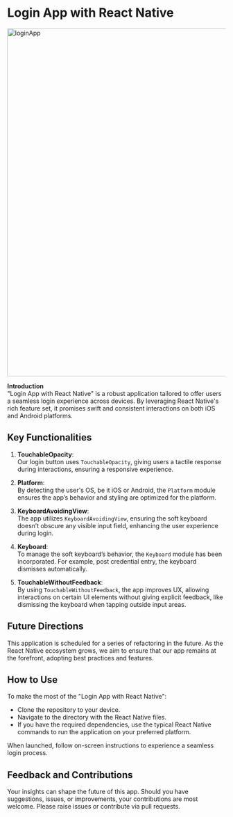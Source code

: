 # Login App with React Native

<img width="800" alt="loginApp" src="https://user-images.githubusercontent.com/63263864/209571908-f4473795-a6d6-4e90-9e38-2eaef05d5340.png">

**Introduction**  
"Login App with React Native" is a robust application tailored to offer users a seamless login experience across devices. By leveraging React Native's rich feature set, it promises swift and consistent interactions on both iOS and Android platforms.

## Key Functionalities

1. **TouchableOpacity**:  
   Our login button uses `TouchableOpacity`, giving users a tactile response during interactions, ensuring a responsive experience.

2. **Platform**:  
   By detecting the user's OS, be it iOS or Android, the `Platform` module ensures the app’s behavior and styling are optimized for the platform.

3. **KeyboardAvoidingView**:  
   The app utilizes `KeyboardAvoidingView`, ensuring the soft keyboard doesn’t obscure any visible input field, enhancing the user experience during login.

4. **Keyboard**:  
   To manage the soft keyboard’s behavior, the `Keyboard` module has been incorporated. For example, post credential entry, the keyboard dismisses automatically.

5. **TouchableWithoutFeedback**:  
   By using `TouchableWithoutFeedback`, the app improves UX, allowing interactions on certain UI elements without giving explicit feedback, like dismissing the keyboard when tapping outside input areas.

## Future Directions  
This application is scheduled for a series of refactoring in the future. As the React Native ecosystem grows, we aim to ensure that our app remains at the forefront, adopting best practices and features.

## How to Use  
To make the most of the "Login App with React Native":

- Clone the repository to your device.
- Navigate to the directory with the React Native files.
- If you have the required dependencies, use the typical React Native commands to run the application on your preferred platform.

When launched, follow on-screen instructions to experience a seamless login process.

## Feedback and Contributions  
Your insights can shape the future of this app. Should you have suggestions, issues, or improvements, your contributions are most welcome. Please raise issues or contribute via pull requests.
